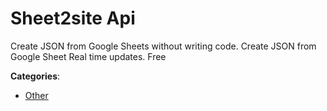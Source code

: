# Sheet2site Api


Create JSON from Google Sheets without writing code. Create JSON from Google Sheet
Real time updates. Free



**Categories**:

- [Other](https://github.com/apis-list/apis-list#other)





